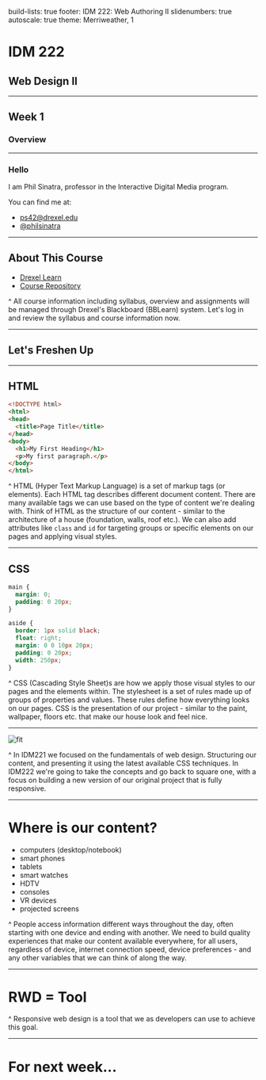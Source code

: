 build-lists: true
footer: IDM 222: Web Authoring II
slidenumbers: true
autoscale: true
theme: Merriweather, 1

# IDM 222
## Web Design II

---

## Week 1
### Overview

---

### Hello

I am Phil Sinatra, professor in the Interactive Digital Media program.

You can find me at:

- ps42@drexel.edu
- [@philsinatra](https://twitter.com/philsinatra)

---

## About This Course

- [Drexel Learn](https://learn.dcollege.net/webapps/login/)
- [Course Repository](https://github.com/philsinatra/IDM222)

^ All course information including syllabus, overview and assignments will be managed through Drexel's Blackboard (BBLearn) system. Let's log in and review the syllabus and course information now.

---

## Let's Freshen Up

---

## HTML

```html
<!DOCTYPE html>
<html>
<head>
  <title>Page Title</title>
</head>
<body>
  <h1>My First Heading</h1>
  <p>My first paragraph.</p>
</body>
</html>
```

^ HTML (Hyper Text Markup Language) is a set of markup tags (or elements). Each HTML tag describes different document content. There are many available tags we can use based on the type of content we're dealing with. Think of HTML as the structure of our content - similar to the architecture of a house (foundation, walls, roof etc.). We can also add attributes like `class` and `id` for targeting groups or specific elements on our pages and applying visual styles.

---

## CSS

```css
main {
  margin: 0;
  padding: 0 20px;
}

aside {
  border: 1px solid black;
  float: right;
  margin: 0 0 10px 20px;
  padding: 0 20px;
  width: 250px;
}
```

^ CSS (Cascading Style Sheet)s are how we apply those visual styles to our pages and the elements within. The stylesheet is a set of rules made up of groups of properties and values. These rules define how everything looks on our pages. CSS is the presentation of our project - similar to the paint, wallpaper, floors etc. that make our house look and feel nice.

---

![fit](http://blog.froont.com/content/images/2014/11/08_Desktop-first-vs-Mobile-first-3.gif)

^ In IDM221 we focused on the fundamentals of web design. Structuring our content, and presenting it using the latest available CSS techniques. In IDM222 we're going to take the concepts and go back to square one, with a focus on building a new version of our original project that is fully responsive.

---

# Where is our content?

- computers (desktop/notebook)
- smart phones
- tablets
- smart watches
- HDTV
- consoles
- VR devices
- projected screens

^ People access information different ways throughout the day, often starting with one device and ending with another. We need to build quality experiences that make our content available everywhere, for all users, regardless of device, internet connection speed, device preferences - and any other variables that we can think of along the way.

---

# RWD = Tool

^ Responsive web design is a tool that we as developers can use to achieve this goal.

---

# For next week...

